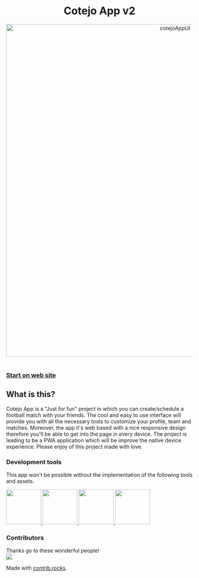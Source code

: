 <h1 align="center">Cotejo App v2</h1>
<div align="center">
  <a href="https://cotejoapp.vercel.app/auth" title="Cotejo App - Build your game">
    <img width="896" alt="cotejoAppUI" src="https://user-images.githubusercontent.com/37199673/211444681-8166dbcf-4aab-4854-a940-6f00d30b2eac.png">
  </a>
</div>
<br />
<h3>
  <a href="https://cotejoapp.vercel.app/auth">Start on web site</a>
</h3>

## What is this?

Cotejo App is a "Just for fun" project in which you can create/schedule a football match with your friends.
The cool and easy to use interface will provide you with all the necessary tools to customize your profile, team and matches. Moreover, the app it's web based with a nice responsive design therefore you'll be able to get into the page in every device. The project is leading to be a PWA application which will be improve the native device experience. Please enjoy of this project made with love.

### Development tools

This app won't be possible without the implementation of the following tools and assets.

<a
  target = _blank
  href = 'https://nextjs.org/'
/>
<img
  width = 94
  src = 'https://user-images.githubusercontent.com/37199673/211445192-4d19d126-e532-4cc5-a281-781faee3900f.png'
/>
</a>
<a
  target = _blank
  href = 'https://chakra-ui.com/'
/>
<img
  width = 94
  src = 'https://user-images.githubusercontent.com/37199673/211445273-d81cb361-7a07-4304-b8db-3cc79e10d01a.png'
/>
</a>
<a
  target = _blank
  href = 'https://www.behance.net/gallery/17677033/Minimalist-World-Cup'
/>
<img
  width = 94
  src = 'https://user-images.githubusercontent.com/37199673/211445312-5220e81f-9a12-4f25-870a-38fb0873f874.png'
/>
</a>
<a
  target = _blank
  href = 'https://developers.google.com/'
/>
<img
  width = 94
  src = 'https://user-images.githubusercontent.com/37199673/211445346-613761e7-eeca-4953-833e-beda291e75a0.png'
/>
</a>

### Contributors

Thanks go to these wonderful people!
<br/>
<a href="https://github.com/andres2d/cotejo-app-v2-nextjs/graphs/contributors">
  <img src="https://contrib.rocks/image?repo=andres2d/cotejo-app-v2-nextjs" />
</a>

Made with [contrib.rocks](https://contrib.rocks).
